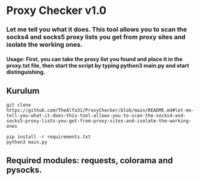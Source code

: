 # Proxy Checker v1.0
### Let me tell you what it does. This tool allows you to scan the socks4 and socks5 proxy lists you get from proxy sites and isolate the working ones. 


#### Usage: First, you can take the proxy list you found and place it in the proxy.txt file, then start the script by typing python3 main.py and start distinguishing.


## Kurulum
```
git clone https://github.com/TheAlfa31/ProxyChecker/blob/main/README.md#let-me-tell-you-what-it-does-this-tool-allows-you-to-scan-the-socks4-and-socks5-proxy-lists-you-get-from-proxy-sites-and-isolate-the-working-ones
 
pip install -r requirements.txt
python3 main.py
```

## Required modules: requests, colorama and pysocks.
